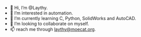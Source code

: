 - 👋 Hi, I’m @Laythy.
- 👀 I’m interested in automation.
- 🌱 I’m currently learning C, Python, SolidWorks and AutoCAD.
- 💞️ I’m looking to collaborate on myself.
- 📫 reach me through laythy@moecat.org.

<!---
Laythy/Laythy is a ✨ special ✨ repository because its `README.md` (this file) appears on your GitHub profile.
You can click the Preview link to take a look at your changes.
--->
